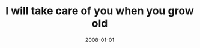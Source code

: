 ---
layout: base.njk
title : 'I will take care of you when you grow old' 
view_title : 'I will take care of you when you grow old' 
year : '2008' 
date : '2008-01-01' 
img_file : '/drawing/iwilltakecareofyouwhenyougrowold.png' 
html_file : 'iwilltakecareofyouwhenyougrowold' 
next_html : 'thoughtthiswasagoodstart.html' 
year_order : '1' 
permalink : "title/{{html_file}}.html"
---